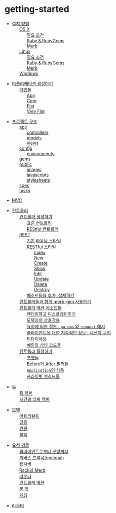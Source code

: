 # getting-started

 <ul class='toc'>
<li><a href='/kr/getting-started/instructions'>설치 방법</a>
<ul style='list-style: none;'><li><a href='/kr/getting-started/instructions#os_x'>OS X</a>
	<ul style='list-style: none;'><li><a href='/kr/getting-started/instructions#osx_prerequisites'>필요 조건</a></li>
	<li><a href='/kr/getting-started/instructions#osx_rubygems'>Ruby &amp; RubyGems</a></li>
	<li><a href='/kr/getting-started/instructions#osx_merb'>Merb</a></li>
	</ul>
</li>
<li><a href='/kr/getting-started/instructions#linux'>Linux</a><ul style='list-style: none;'><li><a href='/kr/getting-started/instructions#linux_prerequisites'>필요 조건</a></li><li><a href='/kr/getting-started/instructions#linux_rubygems'>Ruby &amp; RubyGems</a></li>
<li><a href='/kr/getting-started/instructions#linux_merb'>Merb</a></li></ul></li><li><a href='/kr/getting-started/instructions#windows'>Windows</a></li></ul></li></ul>

<ul class='toc'><li><a href='/kr/getting-started/application'>어플리케이션 생성하기</a>
<ul style='list-style: none;'><li><a href='/kr/getting-started/application#types'>타입들</a>
<ul style='list-style: none;'>
	<li><a href='/kr/getting-started/application#app'>App</a></li>
	<li><a href='/kr/getting-started/application#core'>Core</a></li>
	<li><a href='/kr/getting-started/application#flat'>Flat</a></li>
	<li><a href='/kr/getting-started/application#very_flat'>Very Flat</a></li>
</ul></li></ul></li></ul>

<ul class='toc'><li><a href='/kr/getting-started/structure'>프로젝트 구조</a><ul style='list-style: none;'><li><a href='/kr/getting-started/structure#app'>app</a><ul style='list-style: none;'><li><a href='/kr/getting-started/structure#controllers'>controllers</a></li><li><a href='/kr/getting-started/structure#models'>models</a></li><li><a href='/kr/getting-started/structure#views'>views</a></li></ul></li><li><a href='/kr/getting-started/structure#config'>config</a><ul style='list-style: none;'><li><a href='/kr/getting-started/structure#environments'>environments</a></li></ul></li><li><a href='/kr/getting-started/structure#gems'>gems</a></li><li><a href='/kr/getting-started/structure#public'>public</a><ul style='list-style: none;'><li><a href='/kr/getting-started/structure#images'>images</a></li><li><a href='/kr/getting-started/structure#javascripts'>javascripts</a></li><li><a href='/kr/getting-started/structure#stylesheets'>stylesheets</a></li></ul></li><li><a href='/kr/getting-started/structure#spec'>spec</a></li><li><a href='/kr/getting-started/structure#tasks'>tasks</a></li></ul></li></ul>

<ul class='toc'><li><a href='/kr/getting-started/mvc'>MVC</a></li></ul>

<ul class='toc'><li><a href='/kr/getting-started/controllers'>컨트롤러</a><ul style='list-style: none;'>
<li><a href='/kr/getting-started/controllers#generating_controllers'>컨트롤러 생성하기</a>
<ul style='list-style: none;'><li><a href='/kr/getting-started/controllers#a_standard_controller'>표준 컨트롤러</a></li><li><a href='/kr/getting-started/controllers#a_restful_controller'>REStful 컨트롤러</a></li></ul></li><li>
<a href='/kr/getting-started/controllers#rest'><abbr title='Representational state transfer'>REST</abbr></a><ul style='list-style: none;'><li><a href='/kr/getting-started/controllers#the_default_routing_style'>기본 라우팅 스타일</a></li>
<li><a href='/kr/getting-started/controllers#the_restful_style'><abbr title='Representational state transfer'>REST</abbr>ful 스타일</a><ul style='list-style: none;'><li><a href='/kr/getting-started/controllers#index'>Index</a></li><li><a href='/kr/getting-started/controllers#new'>New</a></li><li><a href='/kr/getting-started/controllers#create'>Create</a></li><li><a href='/kr/getting-started/controllers#show'>Show</a></li><li><a href='/kr/getting-started/controllers#edit'>Edit</a></li><li><a href='/kr/getting-started/controllers#update'>Update</a></li><li><a href='/kr/getting-started/controllers#delete'>Delete</a></li><li><a href='/kr/getting-started/controllers#destroy'>Destroy</a></li></ul></li><li><a href='/kr/getting-started/controllers#adding_and_removing_methods'>메소드들을 추가, 삭제하기</a></li></ul></li><li><a href='/kr/getting-started/controllers#using_merbgen_with_controllers'>컨트롤러들과 함께 merb-gen 사용하기</a></li><li><a href='/kr/getting-started/controllers#controller_action_methods'>컨트롤러 액션 메소드들</a><ul style='list-style: none;'><li><a href='/kr/getting-started/controllers#render_and_display'>렌더링하고 디스플레이하기</a></li><li><a href='/kr/getting-started/controllers#interaction_with_model'>모델과의 상호작용</a></li><li><a href='/kr/getting-started/controllers#information_from_the_request_the_params_and_request_hashes'>요청에 의한 정보 : <code>params</code> 와 <code>request</code> 해시</a></li><li><a href='/kr/getting-started/controllers#persistant_information_about_the_client_sessions_and_cookies'>클라이언트에 대한 지속적인 정보 : 세션과 쿠키</a></li><li><a href='/kr/getting-started/controllers#redirecting'>리다이렉팅</a></li><li><a href='/kr/getting-started/controllers#exceptions_and_status_codes'>예외와 상태 코드들</a></li></ul></li><li><a href='/kr/getting-started/controllers#extending_controllers'>컨트롤러 확장하기</a><ul style='list-style: none;'><li><a href='/kr/getting-started/controllers#formats'>포멧들</a></li><li><a href='/kr/getting-started/controllers#before_and_after_filters'>Before와 After 필터들</a></li><li><a href='/kr/getting-started/controllers#use_of_application'><code>Application</code>의 사용</a></li><li><a href='/kr/getting-started/controllers#private_methods'>프라이빗 메소드들</a></li></ul></li></ul></li></ul>

<ul class='toc'><li><a href='/kr/getting-started/views'>뷰</a><ul style='list-style: none;'><li><a href='/kr/getting-started/views#form_helpers'>폼 헬퍼</a></li><li><a href='/kr/getting-started/views#date_and_time_helpers'>시간과 날짜 헬퍼</a></li></ul></li></ul>

<ul class='toc'><li><a href='/kr/getting-started/models'>모델</a><ul style='list-style: none;'><li><a href='/kr/getting-started/models#attributes'>어트리뷰트</a></li><li><a href='/kr/getting-started/models#validations'>검증</a></li><li><a href='/kr/getting-started/models#associations'>연관</a></li><li><a href='/kr/getting-started/models#callbacks'>콜백</a></li></ul></li></ul>

<ul class='toc'><li><a href='/kr/getting-started/path'>요청 경로</a><ul style='list-style: none;'><li><a href='/kr/getting-started/path#from_the_client_to_our_doorstep'>클라이언트로부터 문앞까지</a></li><li><a href='/kr/getting-started/path#reverse_proxy_optional'>리버스 프록시(optional)</a></li><li><a href='/kr/getting-started/path#web_server'>웹서버</a></li><li><a href='/kr/getting-started/path#rack_and_merb'>Rack과 Merb</a></li><li><a href='/kr/getting-started/path#router'>라우터</a></li><li><a href='/kr/getting-started/path#controller_action'>컨트롤러 액션</a></li><li><a href='/kr/getting-started/path#out_the_door'>문 밖</a></li><li><a href='/kr/getting-started/path#caching'>캐싱</a></li></ul></li></ul>

<ul class='toc'><li><a href='/kr/getting-started/router'>라우터</a></li></ul> 
